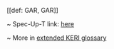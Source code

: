 [[def: GAR, GAR]]

~ Spec-Up-T link: <a href='https://weboftrust.github.io/WOT-terms/docs/glossary/GAR'>here</a>

~ More in <a href="https://weboftrust.github.io/WOT-terms/docs/glossary/GAR">extended KERI glossary</a>
